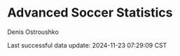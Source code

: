# Advanced Soccer Statistics
Denis Ostroushko

<!-- gfm -->

Last successful data update: 2024-11-23 07:29:09 CST
